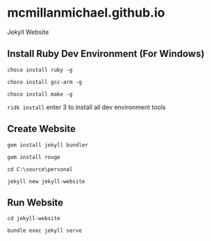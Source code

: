# mcmillanmichael.github.io
Jekyll Website

## Install Ruby Dev Environment (For Windows)
`choco install ruby -g`

`choco install gcc-arm -g`

`choco install make -g`

`ridk install` enter 3 to install all dev environment tools

## Create Website
`gem install jekyll bundler`

`gem install rouge`

`cd C:\source\personal`

`jekyll new jekyll-website`

## Run Website
`cd jekyll-website`

`bundle exec jekyll serve`